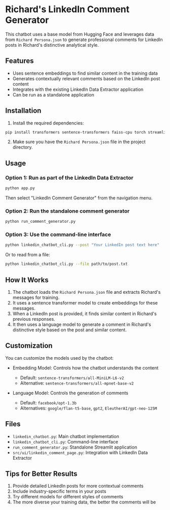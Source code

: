 # Richard's LinkedIn Comment Generator

This chatbot uses a base model from Hugging Face and leverages data from `Richard Persona.json` to generate professional comments for LinkedIn posts in Richard's distinctive analytical style.

## Features

- Uses sentence embeddings to find similar content in the training data
- Generates contextually relevant comments based on the LinkedIn post content
- Integrates with the existing LinkedIn Data Extractor application
- Can be run as a standalone application

## Installation

1. Install the required dependencies:

```bash
pip install transformers sentence-transformers faiss-cpu torch streamlit
```

2. Make sure you have the `Richard Persona.json` file in the project directory.

## Usage

### Option 1: Run as part of the LinkedIn Data Extractor

```bash
python app.py
```

Then select "LinkedIn Comment Generator" from the navigation menu.

### Option 2: Run the standalone comment generator

```bash
python run_comment_generator.py
```

### Option 3: Use the command-line interface

```bash
python linkedin_chatbot_cli.py --post "Your LinkedIn post text here"
```

Or to read from a file:

```bash
python linkedin_chatbot_cli.py --file path/to/post.txt
```

## How It Works

1. The chatbot loads the `Richard Persona.json` file and extracts Richard's messages for training.
2. It uses a sentence transformer model to create embeddings for these messages.
3. When a LinkedIn post is provided, it finds similar content in Richard's previous responses.
4. It then uses a language model to generate a comment in Richard's distinctive style based on the post and similar content.

## Customization

You can customize the models used by the chatbot:

- Embedding Model: Controls how the chatbot understands the content
  - Default: `sentence-transformers/all-MiniLM-L6-v2`
  - Alternative: `sentence-transformers/all-mpnet-base-v2`

- Language Model: Controls the generation of comments
  - Default: `facebook/opt-1.3b`
  - Alternatives: `google/flan-t5-base`, `gpt2`, `EleutherAI/gpt-neo-125M`

## Files

- `linkedin_chatbot.py`: Main chatbot implementation
- `linkedin_chatbot_cli.py`: Command-line interface
- `run_comment_generator.py`: Standalone Streamlit application
- `src/ui/linkedin_comment_page.py`: Integration with LinkedIn Data Extractor

## Tips for Better Results

1. Provide detailed LinkedIn posts for more contextual comments
2. Include industry-specific terms in your posts
3. Try different models for different styles of comments
4. The more diverse your training data, the better the comments will be